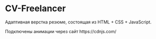 # CV-Freelancer
Адаптивная верстка резюме, состоящая из HTML + CSS + JavaScript.
<p>Подключены анимации через сайт https://cdnjs.com/ </p>
